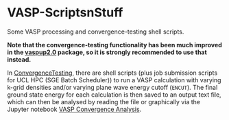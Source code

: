 # VASP-ScriptsnStuff
Some VASP processing and convergence-testing shell scripts.

**Note that the convergence-testing functionality has been much improved in the [vaspup2.0](https://github.com/kavanase/vaspup2.0) package, so it is strongly recommended to use that instead.**

In [ConvergenceTesting](ConvergenceTesting), there are shell scripts (plus job submission scripts for UCL HPC (SGE Batch Scheduler)) to run a VASP calculation with varying k-grid densities and/or varying plane wave energy cutoff (`ENCUT`). 
The final ground state energy for each calculation is then saved to an output text file, which can then be analysed by reading the file or graphically via the Jupyter notebook [VASP Convergence Analysis](VASP%20Convergence%20Analysis.ipynb).
